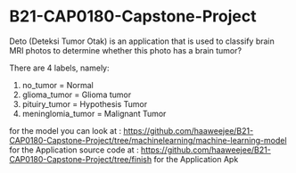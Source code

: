# B21-CAP0180-Capstone-Project


Deto (Deteksi Tumor Otak) is an application that is used to classify brain MRI photos to determine whether this photo has a brain tumor?

There are 4 labels, namely:
1. no_tumor = Normal
2. glioma_tumor = Glioma tumor
3. pituiry_tumor = Hypothesis Tumor
4. meninglomia_tumor = Malignant Tumor

for the model you can look at : https://github.com/haaweejee/B21-CAP0180-Capstone-Project/tree/machinelearning/machine-learning-model
for the Application source code at : https://github.com/haaweejee/B21-CAP0180-Capstone-Project/tree/finish
for the Application Apk 
